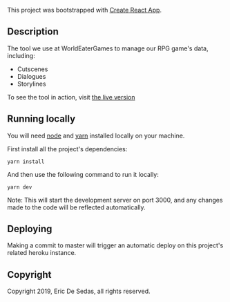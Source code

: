This project was bootstrapped with [Create React App](https://github.com/facebook/create-react-app).

## Description

The tool we use at WorldEaterGames to manage our RPG game's data, including:

- Cutscenes
- Dialogues
- Storylines

To see the tool in action, visit [the live version](https://g-data-handler.herokuapp.com/)

## Running locally

You will need [node](https://github.com/nodejs/node) and [yarn](https://github.com/yarnpkg/yarn) installed locally on your machine.

First install all the project's dependencies:

```
yarn install
```

And then use the following command to run it locally:

```
yarn dev
```

Note: This will start the development server on port 3000, and any changes made to the code will be reflected automatically.

## Deploying

Making a commit to master will trigger an automatic deploy on this project's related heroku instance.

## Copyright

Copyright 2019, Eric De Sedas, all rights reserved.
